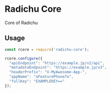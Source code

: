# Radichu Core

Core of Radichu

## Usage

```js
const rcore = require('radichu-core');

rcore.configure({
  "apiEndpoint": "https://example.jp/v2/api",
  "metadataEndpoint": "https://example.jp/v3",
  "headerPrefix": "X-MyAwesome-App-",
  "appName": "aFeaturePhone7a",
  "fullKey": "EXAMPLEKEY=="
});
```
